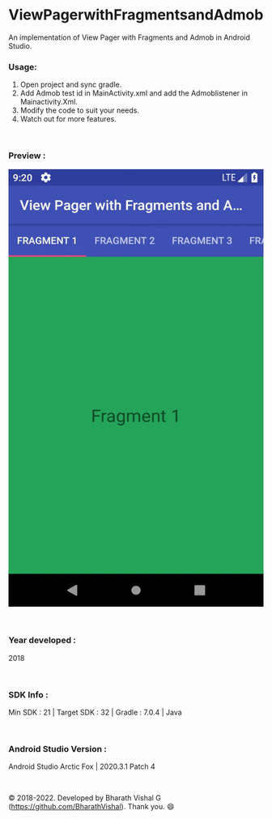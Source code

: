 ﻿# ViewPagerwithFragmentsandAdmob

An implementation of View Pager with Fragments and Admob in Android Studio. 


### Usage:
1. Open project and sync gradle.
2. Add Admob test id in MainActivity.xml and add the Admoblistener in Mainactivity.Xml.
3. Modify the code to suit your needs.
4. Watch out for more features.



&nbsp;

### Preview : 
![](https://github.com/BharathVishal/ViewPagerwithFragmentsandAdmob/blob/master/Preview/PreviewGif.gif)


&nbsp;

### Year developed : 
2018


&nbsp;

### SDK Info : 
Min SDK : 21  | Target SDK : 32 | Gradle : 7.0.4 | Java

&nbsp;


### Android Studio Version : 
Android Studio Arctic Fox | 2020.3.1 Patch 4



&nbsp;

© 2018-2022. Developed by Bharath Vishal G (https://github.com/BharathVishal).
Thank you. :smile:
